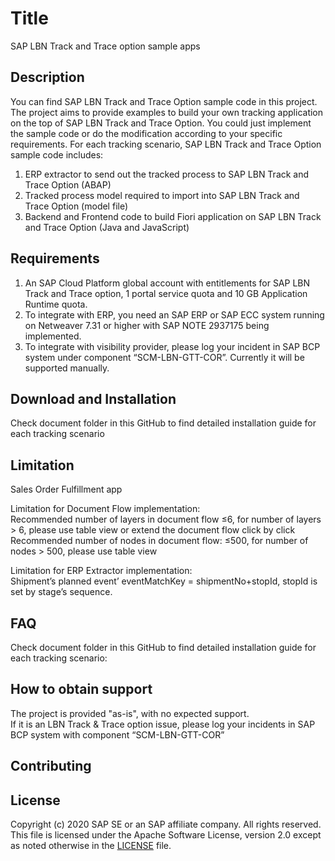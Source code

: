 # Title
SAP LBN Track and Trace option sample apps

## Description
You can find SAP LBN Track and Trace Option sample code in this project. The project aims to provide examples to build your own tracking application on the top of SAP LBN Track and Trace Option. You could just implement the sample code or do the modification according to your specific requirements. For each tracking scenario, SAP LBN Track and Trace Option sample code includes:
1.	ERP extractor to send out the tracked process to SAP LBN Track and Trace Option (ABAP)
2.	Tracked process model required to import into SAP LBN Track and Trace Option (model file)
3.	Backend and Frontend code to build Fiori application on SAP LBN Track and Trace Option (Java and JavaScript)

## Requirements
1.	An SAP Cloud Platform global account with entitlements for SAP LBN Track and Trace option, 1 portal service quota and 10 GB Application Runtime quota.
2.	To integrate with ERP, you need an SAP ERP or SAP ECC system running on Netweaver 7.31 or higher with SAP NOTE 2937175 being implemented. 
3.	To integrate with visibility provider, please log your incident in SAP BCP system under component “SCM-LBN-GTT-COR”. Currently it will be supported manually.

## Download and Installation
Check document folder in this GitHub to find detailed installation guide for each tracking scenario

## Limitation
Sales Order Fulfillment app

Limitation for Document Flow implementation:  
Recommended number of layers in document flow ≤6, for number of layers > 6, please use table view or extend the document flow click by click  
Recommended number of nodes in document flow: ≤500, for number of nodes > 500, please use table view

Limitation for ERP Extractor implementation:  
Shipment’s planned event’ eventMatchKey = shipmentNo+stopId, stopId is set by stage’s sequence.

## FAQ
Check document folder in this GitHub to find detailed installation guide for each tracking scenario:

## How to obtain support
The project is provided "as-is", with no expected support.  
If it is an LBN Track & Trace option issue, please log your incidents in SAP BCP system with component “SCM-LBN-GTT-COR”

## Contributing     

## License
Copyright (c) 2020 SAP SE or an SAP affiliate company. All rights reserved. This file is licensed under the Apache Software License, version 2.0 except as noted otherwise in the [LICENSE](LICENSE) file.   

